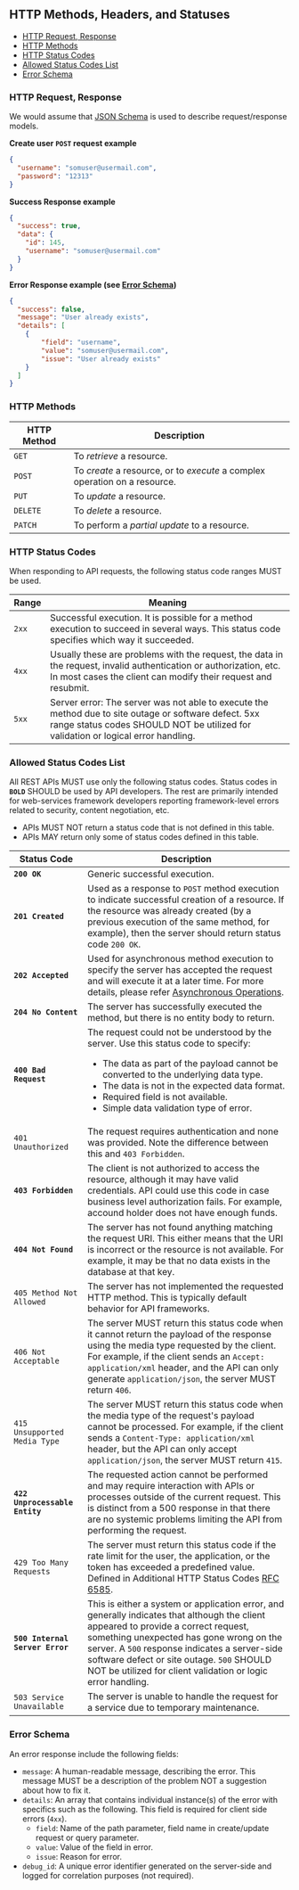 
## HTTP Methods, Headers, and Statuses  

* [HTTP Request, Response](#http-request-response)
* [HTTP Methods](#http-methods)
* [HTTP Status Codes](#http-status-codes)
* [Allowed Status Codes List](#allowed-status-codes-list)
* [Error Schema](#error-schema)
  
### HTTP Request, Response
  
We would assume that [JSON Schema](http://json-schema.org/) is used to describe request/response models.  
  
**Create user `POST` request example**  
```json  
{  
  "username": "somuser@usermail.com",  
  "password": "12313"  
}  
```  
  
**Success Response example**  
```json  
{  
  "success": true,  
  "data": {  
    "id": 145,  
    "username": "somuser@usermail.com"  
  }
}
```  
  
**Error Response example (see [Error Schema](#error-schema))**  
```json  
{  
  "success": false,  
  "message": "User already exists",  
  "details": [
    {  
        "field": "username",  
        "value": "somuser@usermail.com",  
        "issue": "User already exists"  
    }
  ]  
}  
```  
  
### HTTP Methods  
  
|HTTP Method|Description|  
|---|---|  
| `GET`| To _retrieve_ a resource. |  
| `POST`| To _create_ a resource, or to _execute_ a complex operation on a resource. |  
| `PUT`| To _update_ a resource. |  
| `DELETE`| To _delete_ a resource. |  
| `PATCH`| To perform a _partial update_ to a resource. |  
  
  
### HTTP Status Codes  
  
When responding to API requests, the following status code ranges MUST be used.  
  
|Range|Meaning|  
|---|---|  
|`2xx`|Successful execution. It is possible for a method execution to succeed in several ways. This status code specifies which way it succeeded.|  
|`4xx`|Usually these are problems with the request, the data in the request, invalid authentication or authorization, etc. In most cases the client can modify their request and resubmit.|  
| `5xx`| Server error: The server was not able to execute the method due to site outage or software defect. 5xx range status codes SHOULD NOT be utilized for validation or logical error handling. |  
  
### Allowed Status Codes List  
  
All REST APIs MUST use only the following status codes. Status codes in **`BOLD`** SHOULD be used by API developers. The rest are primarily intended for web-services framework developers reporting framework-level errors related to security, content negotiation, etc.  
  
* APIs MUST NOT return a status code that is not defined in this table.  
* APIs MAY return only some of status codes defined in this table.  
  
| Status Code | Description |  
|-------------|-------------|  
| **`200 OK`** | Generic successful execution. |  
| **`201 Created`** | Used as a response to `POST` method execution to indicate successful creation of a resource. If the resource was already created (by a previous execution of the same method, for example), then the server should return status code `200 OK`. |  
| **`202 Accepted`** | Used for asynchronous method execution to specify the server has accepted the request and will execute it at a later time. For more details, please refer [Asynchronous Operations](patterns.md#asynchronous-operations). |  
| **`204 No Content`** | The server has successfully executed the method, but there is no entity body to return.|  
| **`400 Bad Request`** | The request could not be understood by the server. Use this status code to specify:<br/> <ul><li>The data as part of the payload cannot be converted to the underlying data type.</li><li>The data is not in the expected data format.</li><li>Required field is not available.</li><li>Simple data validation type of error.</li></ul>|  
| `401 Unauthorized` | The request requires authentication and none was provided. Note the difference between this and `403 Forbidden`. |  
| **`403 Forbidden`** | The client is not authorized to access the resource, although it may have valid credentials. API could use this code in case business level authorization fails. For example, accound holder does not have enough funds. |  
| **`404 Not Found`** | The server has not found anything matching the request URI. This either means that the URI is incorrect or the resource is not available. For example, it may be that no data exists in the database at that key. |  
| `405 Method Not Allowed` | The server has not implemented the requested HTTP method. This is typically default behavior for API frameworks.  
| `406 Not Acceptable` | The server MUST return this status code when it cannot return the payload of the response using the media type requested by the client. For example, if the client sends an `Accept: application/xml` header, and the API can only generate `application/json`, the server MUST return `406`. |  
| `415 Unsupported Media Type` | The server MUST return this status code when the media type of the request's payload cannot be processed. For example, if the client sends a `Content-Type: application/xml` header, but the API can only accept `application/json`, the server MUST return `415`. |  
| **`422 Unprocessable Entity`** | The requested action cannot be performed and may require interaction with APIs or processes outside of the current request. This is distinct from a 500 response in that there are no systemic problems limiting the API from performing the request. |  
| `429 Too Many Requests` | The server must return this status code if the rate limit for the user, the application, or the token has exceeded a predefined value. Defined in Additional HTTP Status Codes [RFC 6585](https://tools.ietf.org/html/rfc6585). |  
| **`500 Internal Server Error`** | This is either a system or application error, and generally indicates that although the client appeared to provide a correct request, something unexpected has gone wrong on the server. A `500` response indicates a server-side software defect or site outage. `500` SHOULD NOT be utilized for client validation or logic error handling. |  
| `503 Service Unavailable` | The server is unable to handle the request for a service due to temporary maintenance. |  
  
### Error Schema  
  
An error response include the following fields:  
  
* `message`: A human-readable message, describing the error. This message MUST be a description of the problem NOT a suggestion about how to fix it.  
* `details`: An array that contains individual instance(s) of the error with specifics such as the following. This field is required for client side errors (`4xx`).  
   * `field`: Name of the path parameter, field name in create/update request or query parameter.  
   * `value`: Value of the field in error.  
   * `issue`: Reason for error.  
* `debug_id`: A unique error identifier generated on the server-side and logged for correlation purposes (not required).